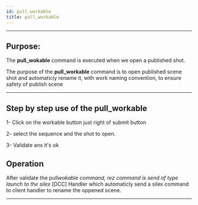 ```yaml
---
id: pull_workable
title: pull_workable
---
```


---

## Purpose:

The **pull_wokable** command is executed when we open a published shot.

The purpose of the **pull_workable** command is to open published scene shot and automaticly rename it, with work naming convention, to ensure safety of publish scene

---

## Step by step use of the pull_workable

1- Click on the workable button just right of submit button

2- select the sequence and the shot to open.

3- Validate ans it's ok

## Operation

After validate the pull*wokable command, rez command is send of type launch to the silex* [DCC] Handler which automaticly send a silex command to client handler to rename the oppened scene.

---
